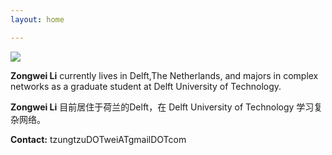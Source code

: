 ```yaml
---
layout: home

---
```


<link type="text/css" rel="stylesheet" href="media/css/style_home.css">

![][image-1]

**Zongwei Li** currently lives in Delft,The Netherlands, and majors in complex networks as a graduate student at Delft University of Technology.


**Zongwei Li** 目前居住于荷兰的Delft，在 Delft University of Technology 学习复杂网络。


**Contact:**  tzungtzuDOTweiATgmailDOTcom


[image-1]:	/media/files/home/bike.jpg